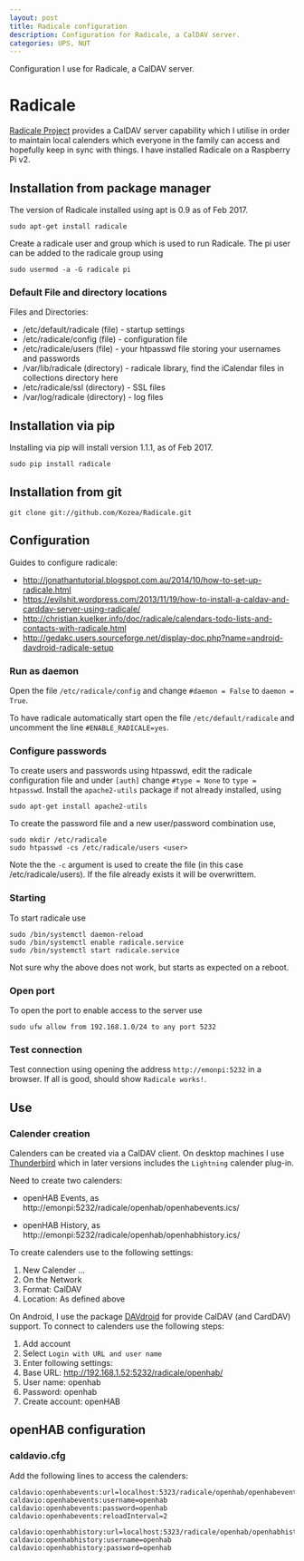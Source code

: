 ```yaml
---
layout: post
title: Radicale configuration
description: Configuration for Radicale, a CalDAV server.
categories: UPS, NUT
---
```


Configuration I use for Radicale, a CalDAV server.

# Radicale

[Radicale Project](http://radicale.org/) provides a CalDAV server capability which I utilise in order to maintain local calenders which everyone in the family can access and hopefully keep in sync with things. I have installed Radicale on a Raspberry Pi v2.

## Installation from package manager

The version of Radicale installed using apt is 0.9 as of Feb 2017.

```
sudo apt-get install radicale
```

Create a radicale user and group which is used to run Radicale. The pi user can be added to the radicale group using

```
sudo usermod -a -G radicale pi
```

### Default File and directory locations

Files and Directories:
* /etc/default/radicale (file) - startup settings
* /etc/radicale/config (file) - configuration file
* /etc/radicale/users (file) - your htpasswd file storing your usernames and passwords
* /var/lib/radicale (directory) - radicale library, find the iCalendar files in collections directory here
* /etc/radicale/ssl (directory) - SSL files
* /var/log/radicale (directory) - log files

## Installation via pip

Installing via pip will install version 1.1.1, as of Feb 2017.

```
sudo pip install radicale
```

## Installation from git

```
git clone git://github.com/Kozea/Radicale.git
```

## Configuration

Guides to configure radicale:

* http://jonathantutorial.blogspot.com.au/2014/10/how-to-set-up-radicale.html
* https://evilshit.wordpress.com/2013/11/19/how-to-install-a-caldav-and-carddav-server-using-radicale/
* http://christian.kuelker.info/doc/radicale/calendars-todo-lists-and-contacts-with-radicale.html
* http://gedakc.users.sourceforge.net/display-doc.php?name=android-davdroid-radicale-setup


### Run as daemon

Open the file `/etc/radicale/config` and change `#daemon = False` to `daemon = True`.

To have radicale automatically start open the file `/etc/default/radicale` and uncomment the line `#ENABLE_RADICALE=yes`.


### Configure passwords


To create users and passwords using htpasswd, edit the radicale configuration file and under `[auth]` change `#type = None` to `type = htpasswd`. Install the `apache2-utils` package if not already installed, using

```
sudo apt-get install apache2-utils
```

To create the password file and a new user/password combination use,

```
sudo mkdir /etc/radicale
sudo htpasswd -cs /etc/radicale/users <user>
```

Note the the `-c` argument is used to create the file (in this case /etc/radicale/users). If the file already exists it will be overwrittem.


### Starting

To start radicale use

```
sudo /bin/systemctl daemon-reload
sudo /bin/systemctl enable radicale.service
sudo /bin/systemctl start radicale.service
```

Not sure why the above does not work, but starts as expected on a reboot.



### Open port

To open the port to enable access to the server use

```
sudo ufw allow from 192.168.1.0/24 to any port 5232
```

### Test connection

Test connection using opening the address `http://emonpi:5232` in a browser. If all is good, should show `Radicale works!`.

## Use

### Calender creation

Calenders can be created via a CalDAV client. On desktop machines I use [Thunderbird](https://www.mozilla.org/en-US/thunderbird/) which in later versions includes the `Lightning` calender plug-in.

Need to create two calenders:

* openHAB Events, as http://emonpi:5232/radicale/openhab/openhabevents.ics/

* openHAB History, as http://emonpi:5232/radicale/openhab/openhabhistory.ics/

To create calenders use to the following settings:

1. New Calender ...
2. On the Network
3. Format: CalDAV
4. Location: As defined above


On Android, I use the package [DAVdroid](https://davdroid.bitfire.at/) for provide CalDAV (and CardDAV) support. To connect to calenders use the following steps:

1. Add account
2. Select `Login with URL and user name`
3. Enter following settings:
  4. Base URL: http://192.168.1.52:5232/radicale/openhab/
  5. User name: openhab
  6. Password: openhab
  7. Create account: openHAB

## openHAB configuration

### caldavio.cfg

Add the following lines to access the calenders:

```
caldavio:openhabevents:url=localhost:5323/radicale/openhab/openhabevents.ics
caldavio:openhabevents:username=openhab
caldavio:openhabevents:password=openhab
caldavio:openhabevents:reloadInterval=2

caldavio:openhabhistory:url=localhost:5323/radicale/openhab/openhabhistory.ics
caldavio:openhabhistory:username=openhab
caldavio:openhabhistory:password=openhab
```
